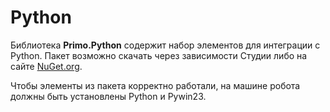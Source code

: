 # Python
Библиотека **Primo.Python** содержит набор элементов для интеграции с Python. Пакет возможно скачать через зависимости Студии либо на сайте [NuGet.org](https://www.nuget.org/packages/Primo.Python).

Чтобы элементы из пакета корректно работали, на машине робота должны быть установлены Python и Pywin23.


